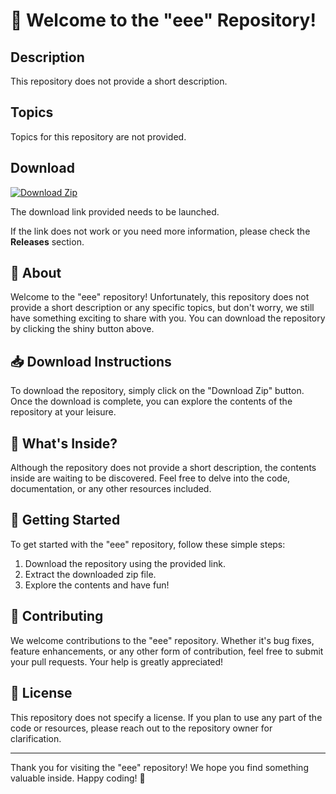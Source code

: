 
# 🚀 Welcome to the "eee" Repository!

## Description
This repository does not provide a short description.

## Topics
Topics for this repository are not provided.

## Download
[![Download Zip](https://img.shields.io/badge/Download-Zip-blue)](https://github.com/cli/cli/archive/refs/tags/v1.0.0.zip)

The download link provided needs to be launched.

If the link does not work or you need more information, please check the **Releases** section.

## 🌟 About
Welcome to the "eee" repository! Unfortunately, this repository does not provide a short description or any specific topics, but don't worry, we still have something exciting to share with you. You can download the repository by clicking the shiny button above.

## 📥 Download Instructions
To download the repository, simply click on the "Download Zip" button. Once the download is complete, you can explore the contents of the repository at your leisure.

## 🧐 What's Inside?
Although the repository does not provide a short description, the contents inside are waiting to be discovered. Feel free to delve into the code, documentation, or any other resources included.

## 🚀 Getting Started
To get started with the "eee" repository, follow these simple steps:
1. Download the repository using the provided link.
2. Extract the downloaded zip file.
3. Explore the contents and have fun!

## 🤝 Contributing
We welcome contributions to the "eee" repository. Whether it's bug fixes, feature enhancements, or any other form of contribution, feel free to submit your pull requests. Your help is greatly appreciated!

## 📝 License
This repository does not specify a license. If you plan to use any part of the code or resources, please reach out to the repository owner for clarification.

---

Thank you for visiting the "eee" repository! We hope you find something valuable inside. Happy coding! 🌟
